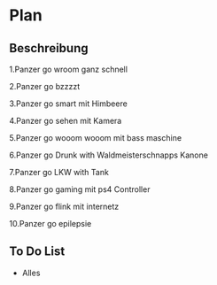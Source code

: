 <h1>Plan</h1>
<h2>Beschreibung</h2><p>
  1.Panzer go wroom ganz schnell <p>
  2.Panzer go bzzzzt<p>
  3.Panzer go smart mit Himbeere<p>
  4.Panzer go sehen mit Kamera<p>
  5.Panzer go wooom wooom mit bass maschine<p>
  6.Panzer go Drunk with Waldmeisterschnapps Kanone<p>
  7.Panzer go LKW with Tank<p>
  8.Panzer go gaming mit ps4 Controller<p>
  9.Panzer go flink mit internetz<p>
  10.Panzer go epilepsie<p>
<h2>To Do List</h2>
<ul>
  <li>Alles</li>
</ul>
